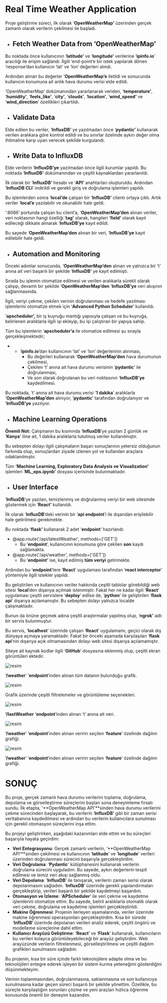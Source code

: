 # Real Time Weather Application

Proje geliştirme süreci, ilk olarak ‘**OpenWeatherMap’** üzerinden gerçek zamanlı olarak verilerin çekilmesi ile başladı.

- ## Fetch Weather Data from ‘OpenWeatherMap’

Bu noktada önce kullanıcının ‘**latitude’** ve ‘**longitude’** verilerine ‘**ipinfo.io**’ aracılığı ile erişim sağlandı. İlgili ‘end-point’e bir istek yapılarak dönen ‘response’dan kullanıcın ‘lat’ ve ‘lon’ değerleri alındı.

Ardından alınan bu değerler ‘**OpenWeatherMap’e** iletildi ve sonucunda kullanıcın konumuna ait anlık hava durumu verisi elde edildi.

‘OpenWeatherMap’ dokümanından yararlanarak veriden, ‘**temperature’**, ‘**humidity’**, ‘**feels_like’**, ‘**city’**, ‘**clouds’**, ‘**location’**, ‘**wind_speed’** ve ‘**wind_direction**’ özellikleri çıkartıldı.

- ## Validate Data

Elde edilen bu veriler, ‘**InfluxDB’** ye yazılmadan önce ‘**pydantic’** kullanarak verilen aralıkara göre kontrol edildi ve bu sınırlar özelinde aykırı değer olma ihitmaline karşı uyarı verecek şekilde kurgulandı.

- ## Write Data to InfluxDB

Elde verilerin ‘**InfluxDB’ye** yazılmadan önce ilgili kurumlar yapıldı. Bu noktada ‘**InfluxDB’** dokümanından ve çeşitli kaynaklardan yararlanıldı.

İlk olarak bir ‘**InfluxDB’** hesabı ve ‘**API’** anahtarları oluşturuldu. Ardından ‘**InfluxDB CLI**’ indirildi ve gerekli giriş ve doğrulama işlemleri yapıldı.

Bu işlemlerden sonra ‘**local’de** çalışan bir ‘**InfluxDB’** clientı ortaya çıktı. Artık veriler ‘**local’e** yazılabilir ve okunabilir hale geldi.

‘:8086’ portunda çalışan bu client’a, ‘**OpenWeatherMap’den** alınan veriler, veri noktasının hangi özelliği ‘**tag’** olarak, hangileri ‘**field’** olarak kayıt edileceği dikkate alınarak ‘**InfluxDB’ye** kayıt edildi.

Bu sayede ‘**OpenWeatherMap’den** alınan bir veri, ‘**InfluxDB’ye** kayıt edilebilir hale geldi.

- ## Automation and Monitoring

Önceki adımlar sonucunda, ‘**OpenWeatherMap’den** alınan ve yalnızca bir ‘t’ anına ait veri başarılı bir şekilde ‘**InfluxDB’** ye kayıt edilmişti.

Sırada bu işlemin otomatize edilmesi ve verilen aralıkarla sürekli olarak çalışıp, devamlı bir şekilde ‘**OpenWeatherMap’den** ‘**InfluxDB’ye** veri akışının sağlanmasında.

İlgili, veriyi çekme, çekilen verinin doğrulanması ve hedefe yazılması işlemlerini otomatize etmek için ‘**Advanced Python Scheduler**’ kullanıldı.

‘**apscheduler’,** bir iş kuyruğu mantığı yapısıyla çalışan ve bu kuyruğa, belirlenen aralıklarla ilgili işi ekleyip, bu işi çalıştıran bir yapıya sahip.

Tüm bu işlemlerin ‘**apscheduler’a** ile otomatize edilmesi şu sırayla gerçekleşmektedir;

- - ‘**ipinfo.io**’dan kullanıcının ‘lat’ ve ‘lon’ değerlerinin alınması,
    - Bu değerleri kullanarak ‘**OpenWeatherMap’den** hava durumunun çekilmesi,
    - Çekilen ‘t’ anına ait hava durumu verisinin ‘**pydantic**‘ ile doğrulanması,
    - Ve son olarak doğrulanan bu veri noktasının ‘**InfluxDB’ye** kaydedilmesi.

Bu noktada, ‘t’ anına ait hava durumu verisi ‘**1 dakika**’ aralıklarla ‘**OpenWeatherMap’den** alınıyor, ‘**pydantic**’ tarafından doğrulanıyor ve ‘**InfluxDB’ye** yazılıyor.

- ## Machine Learning Operations

**Önemli Not:** Çalışmanın bu kısmında ‘**InfluxDB**’ye yazılan 2 günlük ve ‘**Konya**’ iline ait, 1 dakika aralıklarla tutulmuş veriler kullanılmıştır.

Bu sebepten dolayı ilgili çalışmaların başarı sonuçlarının yetersiz olduğunun farkında olup, sonuçlardan ziyade izlenen yol ve kullanılan araçlara odaklanılmıştır.

Tüm **‘Machine Learning, Exploratory Data Analysis ve Visualization’** işlemleri ‘**ML_ops.ipynb’** dosyası içerisinde bulunmaktadır.

- ## User Interface

‘**InfluxDB**’ye yazılan, temizlenmiş ve doğrulanmış veriyi bir web sitesinde göstermek için ‘**React’** kullanıldı.

İlk olarak ‘**InfluxDB**’deki verinin bir ‘**api endpoint**’i ile dışarıdan erişilebilir hale getirilmesi gerekmekte.

Bu noktada ‘**flask’** kullanarak 2 adet ‘**endpoint**’ hazırlandı:

- @app.route('/api/latestWeather', methods=\['GET'\])
  - Bu ‘**endpoint**’, kullanıcının konumuna göre çekilen **son** kaydı sağlamakta.
- @app.route('/api/weather', methods=\['GET'\])
  - Bu ‘**endpoint’** ise, kayıt edilmiş **tüm** **veriyi** getirmekte.

Ardından bu ‘**endpoint**’lere ‘**React**’ uygulaması tarafından ‘**react interceptor**’ yöntemiyle ilgili istekler yapıldı.

Bu geliştirilen ve kullanıcının veriler hakkında çeşitli tablolar görebildiği web sitesi ‘**local**’den dışarıya açılmak istenmiştir. Fakat her ne kadar ilgili ‘**React**’ uygulaması çeşitli servislere ‘**deploy**’ edilse de, ‘**python**’ ile geliştirilen ‘**flask api**’ dışarıya açılamamıştır. Bu sebepten dolayı yalnızca localde çalışmaktadır.

Bunun da önüne geçmek adına çeşitli araştırmalar yapılmış olup, ‘**ngrok’** adlı bir servis bulunmuştur.

Bu servis, ‘**localhost**’ üzerinde çalışan ‘**React**’ uygulamamı, geçici olarak dış dünyaya açmaya yaramaktadır. Fakat bir önceki aşamada karşılaşılan ‘**flask api**’nin dışarıya açık olmamasından dolayı web sitesi dışarıya açılamamıştır.

Siteye ait kaynak kodlar ilgili ‘**GitHub**’ dosyasına eklenmiş olup, çeşitli ekran görüntüleri ektedir.

![resim](https://github.com/user-attachments/assets/5a96b225-ffb8-4633-b569-c78b2a6668fc)

**‘/weather**’ ‘**endpoint**’inden alınan tüm datanın bulunduğu grafik.


![resim](https://github.com/user-attachments/assets/a4b31612-ebfd-4354-9419-2cb2f71ee6d0)

Grafik üzerinde çeşitli filtrelemeler ve görüntüleme seçenekleri.


![resim](https://github.com/user-attachments/assets/9e168069-1f24-4031-b5b0-e2fbdb3638c3)

**‘/lastWeather** ‘**endpoint**’inden alınan ‘t’ anına ait veri.


![resim](https://github.com/user-attachments/assets/7edbc7ab-5758-42d1-bdc7-c337a8d255cf)

**‘/weather**’ ‘**endpoint**’inden alınan veririn seçilen ‘**feature**’ özelinde dağılım grafiği.


![resim](https://github.com/user-attachments/assets/fb70b519-149d-43c4-85a6-f7c15af07c25)

**‘/weather**’ ‘**endpoint**’inden alınan veririn seçilen ‘**feature**’ özelinde dağılım grafiği.


# SONUÇ

Bu proje, gerçek zamanlı hava durumu verilerini toplama, doğrulama, depolama ve görselleştirme süreçlerini baştan sona deneyimleme fırsatı sundu. İlk etapta, ‘**OpenWeatherMap API'**sinden hava durumu verilerini çekme sürecinden başlayarak, bu verilerin ‘**InfluxDB’** gibi bir zaman serisi veritabanına kaydedilmesi ve ardından bu verilerin kullanıcılara sunulması için gerekli otomasyon süreçlerini inşa ettim.

Bu projeyi geliştirirken, aşağıdaki kazanımları elde ettim ve bu süreçleri başarıyla hayata geçirdim:

- **Veri Entegrasyonu**: Gerçek zamanlı verilerin, ‘**OpenWeatherMap API'**sinden çekilmesi ve kullanıcının ‘**latitude**’ ve ‘**longitude**’ verileri üzerinden doğrulanması sürecini başarıyla gerçekleştirdim.
- **Veri Doğrulama**: ‘**Pydantic**‘ kütüphanesini kullanarak verilerin doğrulama sürecini uyguladım. Bu sayede, aykırı değerlerin tespit edilmesi ve temiz veri akışı sağlanmış oldu.
- **Veri Depolama**: ‘**InfluxDB**‘ ile tanışarak, verilerin zaman serisi olarak depolanmasını sağladım. ‘**InfluxDB**’ üzerinde gerekli yapılandırmaları gerçekleştirip, verileri başarılı bir şekilde kaydetmeyi başardım.
- **Otomasyon ve İzleme**: ‘**APScheduler**‘ ile veri çekme ve kaydetme işlemlerini otomatize ettim. Bu sayede, belirli aralıklarla otomatik olarak veri çekme, doğrulama ve kaydetme işlemleri gerçekleştirildi.
- **Makine Öğrenmesi**: Projenin ilerleyen aşamalarında, veriler üzerinde makine öğrenmesi operasyonları gerçekleştirdim. Kısa bir sürede ‘**InfluxDB‘** üzerinde depolanan verileri analiz ederek, çeşitli öngörü ve modelleme süreçlerine dahil ettim.
- **Kullanıcı Arayüzü Geliştirme**: ‘**React**’ ve ‘**Flask**‘ kullanarak, kullanıcıların bu verileri kolayca görüntüleyebileceği bir arayüz geliştirdim. Web arayüzünde verilerin filtrelenmesi, görselleştirilmesi ve çeşitli dağılım grafikleri sunulmasını sağladım.

Bu projenin, kısa bir süre içinde farklı teknolojilere adapte olma ve bu teknolojileri entegre ederek işleyen bir sistem kurma yeteneğimi gösterdiğini düşünmekteyim.

Verinin toplanmasından, doğrulanmasına, saklanmasına ve son kullanıcıya sunulmasına kadar geçen süreci başarılı bir şekilde yönettim. Özellikle, bu süreçte karşılaştığım sorunları çözme ve yeni araçları hızlıca öğrenme konusunda önemli bir deneyim kazandım.
